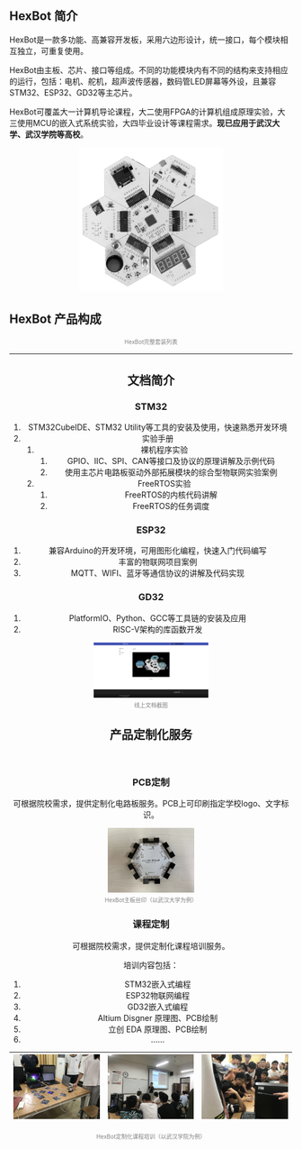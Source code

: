 ## HexBot 简介

HexBot是一款多功能、高兼容开发板，采用六边形设计，统一接口，每个模块相互独立，可重复使用。

HexBot由主板、芯片、接口等组成。不同的功能模块内有不同的结构来支持相应的运行，包括：电机、舵机，超声波传感器，数码管LED屏幕等外设，且兼容STM32、ESP32、GD32等主芯片。

HexBot可覆盖大一计算机导论课程，大二使用FPGA的计算机组成原理实验，大三使用MCU的嵌入式系统实验，大四毕业设计等课程需求。**现已应用于武汉大学、武汉学院等高校**。

<center><img src="HexBot 产品介绍.assets/hexbot_7_modules.png" alt="hexbot_7_modules" style="zoom: 25%;" /></center>



## HexBot 产品构成

<center>

<!-- | 图片                                                         | 名称 | 数量 | 备注 |
| ------------------------------------------------------------ | ---- | ---- | ---- |
| <img src="HexBot 产品介绍.assets/hexbot_main2.2.1.png" alt="image-20220604155233724" style="zoom:50%;" /> | 主板 | 1 | STM32F103 |
| <img src="HexBot 产品介绍.assets/hexbot_7_modules.png" alt="image-20220604155241900" style="zoom:50%;" /> | 键盘 | 2 | 摇杆手柄、按键 |
| <img src="HexBot 产品介绍.assets/hexbot_7_modules.png" alt="image-20220604155247762" style="zoom:50%;" /> | 调试器 | 1 | —— |
| <img src="HexBot 产品介绍.assets/hexbot_7_modules.png" alt="image-20220604155252669" style="zoom:50%;" /> | 蓝牙 | 1 | 蓝牙5.0 |
| <img src="HexBot 产品介绍.assets/hexbot_7_modules.png" alt="image-20220604155258369" style="zoom:50%;" /> | 舵机 | 3 | SG90舵机 |
| <img src="HexBot 产品介绍.assets/hexbot_7_modules.png" alt="image-20220604155307671" style="zoom:50%;" /> | 数码管 | 1 | 0.56 inch 四位 |
| <img src="HexBot 产品介绍.assets/hexbot_7_modules.png" alt="image-20220604155320677" style="zoom:50%;" /> | OLED屏幕 | 1 | 0.96 inch |
| <img src="HexBot 产品介绍.assets/motor.png"  style="zoom: 33%;" /> | 减速电机 | 3 | 带编码器 |
| <img src="HexBot 产品介绍.assets/st-link.jpg"  style="zoom: 33%;" /> | 下载器 | 1 | ST-Link V2 | -->

</center>

<center>
    <font size="1" color="grey">HexBot完整套装列表</font>



---

## 文档简介

### STM32

1. STM32CubeIDE、STM32 Utility等工具的安装及使用，快速熟悉开发环境
2. 实验手册
   1. 裸机程序实验
      1. GPIO、IIC、SPI、CAN等接口及协议的原理讲解及示例代码
      2. 使用主芯片电路板驱动外部拓展模块的综合型物联网实验案例
   2. FreeRTOS实验
      1. FreeRTOS的内核代码讲解
      2. FreeRTOS的任务调度

### ESP32

1. 兼容Arduino的开发环境，可用图形化编程，快速入门代码编写
2. 丰富的物联网项目案例
3. MQTT、WIFI、蓝牙等通信协议的讲解及代码实现

### GD32

1. PlatformIO、Python、GCC等工具链的安装及应用
2. RISC-V架构的库函数开发

<img src="HexBot 产品介绍.assets/document.png"  style="zoom: 20%;" />

<center>
    <font size="1" color="grey">线上文档截图</font>



## 产品定制化服务

<br>

### PCB定制

可根据院校需求，提供定制化电路板服务。PCB上可印刷指定学校logo、文字标识。

<img src="HexBot 产品介绍.assets/hexbot_stm32_main_back.jpg" style="zoom: 15%;" />

<center>
    <font size="1" color="grey">HexBot主板丝印（以武汉大学为例）</font>

<br>


### 课程定制

可根据院校需求，提供定制化课程培训服务。

培训内容包括：

1. STM32嵌入式编程
2. ESP32物联网编程
3. GD32嵌入式编程
4. Altium Disgner 原理图、PCB绘制
5. 立创 EDA 原理图、PCB绘制
6. ……

| <img src="HexBot 产品介绍.assets/IMG_3350.HEIC.jpg"  style="zoom: 15%;" /> | <img src="HexBot 产品介绍.assets/IMG_3246.HEIC.jpg"  style="zoom:15%;" /> | <img src="HexBot 产品介绍.assets/IMG_3272.HEIC.jpg" style="zoom:15%;" /> |
| ----------------------------------------------------- | ---------------------------------------------------- | --------------------------------------------------- |

<center>
    <font size="1" color="grey">HexBot定制化课程培训（以武汉学院为例）</font>




